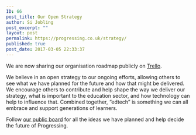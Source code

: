 ```yaml
---
ID: 66
post_title: Our Open Strategy
author: Si Jobling
post_excerpt: ""
layout: post
permalink: https://progressing.co.uk/strategy/
published: true
post_date: 2017-03-05 22:33:37
---
```

We are now sharing our organisation roadmap publicly on <a href="https://trello.com/b/uJJMFTkl/progressing">Trello</a>.

We believe in an open strategy to our ongoing efforts, allowing others to see what we have planned for the future and how that might be delivered. We encourage others to contribute and help shape the way we deliver our strategy, what is important to the education sector, and how technology can help to influence that. Combined together, “edtech” is something we can all embrace and support generations of learners.

Follow <a href="https://trello.com/b/uJJMFTkl/progressing">our public board</a> for all the ideas we have planned and help decide the future of Progressing.